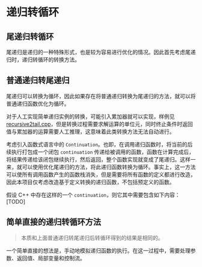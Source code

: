 # 递归转循环

## 尾递归转循环

尾递归是递归的一种特殊形式，也是较为容易进行优化的情况。因此首先考虑尾递归时，递归转循环的转换方法。

## 普通递归转尾递归

尾递归可以转换为循环，因此如果存在将普通递归转换为尾递归的方法，就可以将普通递归函数优化为循环。

对于人工实现简单递归实例的转换，可能引入累加器就可以实现，样例见 [recursive2tail.cpp](recursive2tail.cpp)，但是转换过程需要求解运算的单位元，同时终止条件时返回值与累加器的运算需要人工推理，这意味着此类转换方法无法自动进行。

考虑引入函数式语言中的 `Continuation`。也即，在调用递归函数时，将当前的后续执行打包成一个闭包 `continuation` 传递给被调用的函数，函数在计算完成后，将结果传递给该闭包继续执行，然后返回，整个函数实现就变成了尾递归。这样一来，就可以使用优化尾递归的方法，将此递归函数转换为循环。事实上，这一方法可以使所有调用函数产生的函数栈消失，但是需要将所有函数的定义都进行改造，因此本项目仅考虑改造基于定义转换的递归函数，不包括预定义的函数。

假设 C++ 中存在这样的一个 `continuation`，则它其中需要包含如下内容：[TODO]

## 简单直接的递归转循环方法

> 本质和上面普通递归转尾递归后转循环得到的结果是相同的。

一个简单直接的想法是，手动地模拟递归函数的执行。在这一过程中，需要处理参数、返回值、局部变量和控制流。
